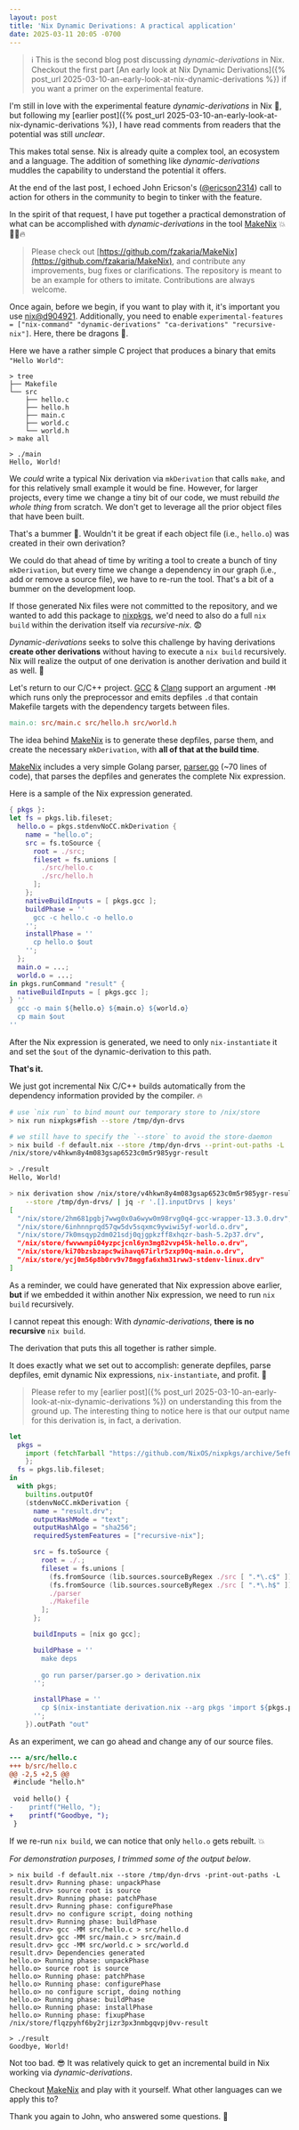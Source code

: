 ```yaml
---
layout: post
title: 'Nix Dynamic Derivations: A practical application'
date: 2025-03-11 20:05 -0700
---
```


> ℹ️ This is the second blog post discussing _dynamic-derivations_ in Nix. Checkout the first part [An early look at Nix Dynamic Derivations]({% post_url 2025-03-10-an-early-look-at-nix-dynamic-derivations %}) if you want a primer on the experimental feature.

I'm still in love with the experimental feature _dynamic-derivations_ in Nix 🥰, but following my [earlier post]({% post_url 2025-03-10-an-early-look-at-nix-dynamic-derivations %}), I have read comments from readers that the potential was still _unclear_.

This makes total sense. Nix is already quite a complex tool, an ecosystem and a language. The addition of something like _dynamic-derivations_ muddles the capability to understand the potential it offers.

At the end of the last post, I echoed John Ericson's ([@ericson2314](https://github.com/ericson2314)) call to action for others in the community to begin to tinker with the feature. 

In the spirit of that request, I have put together a practical demonstration of what can be accomplished with _dynamic-derivations_ in the tool [MakeNix](https://github.com/fzakaria/MakeNix) 💥🏃‍♂️🔥

> Please check out [https://github.com/fzakaria/MakeNix](https://github.com/fzakaria/MakeNix), and contribute any improvements, bug fixes or clarifications. The repository is meant to be an example for others to imitate. Contributions are always welcome.

Once again, before we begin, if you want to play with it, it's important you use [nix@d904921](https://github.com/NixOS/nix/commit/d904921eecbc17662fef67e8162bd3c7d1a54ce0). Additionally, you need to enable `experimental-features = ["nix-command" "dynamic-derivations" "ca-derivations" "recursive-nix"]`. Here, there be dragons 🐲.

Here we have a rather simple C project that produces a binary that emits `"Hello World"`:

```console
> tree
├── Makefile
└── src
    ├── hello.c
    ├── hello.h
    ├── main.c
    ├── world.c
    └── world.h
> make all

> ./main
Hello, World!
```

We _could_ write a typical Nix derivation via `mkDerivation` that calls `make`, and for this relatively small example it would be fine. However, for larger projects, every time we change a tiny bit of our code, we must rebuild _the whole thing_ from scratch. We don't get to leverage all the prior object files that have been built.

That's a bummer 🙁. Wouldn't it be great if each object file (i.e., `hello.o`) was created in their own derivation?

We could do that ahead of time by writing a tool to create a bunch of tiny `mkDerivation`, but every time we change a dependency in our graph (i.e., add or remove a source file), we have to re-run the tool. That's a bit of a bummer on the development loop.

If those generated Nix files were not committed to the repository, and we wanted to add this package to [nixpkgs](https://github.com/NixOS/nixpkgs), we'd need to also do a full `nix build` within the derivation itself via _recursive-nix_. 😨

_Dynamic-derivations_ seeks to solve this challenge by having derivations **create other derivations** without having to execute a `nix build` recursively. Nix will realize the output of one derivation is another derivation and build it as well. 🤯

Let's return to our C/C++ project. [GCC](https://gcc.gnu.org/) & [Clang](https://clang.llvm.org/) support an argument `-MM` which runs only the preprocessor and emits depfiles `.d` that contain Makefile targets with the dependency targets between files.

```makefile
main.o: src/main.c src/hello.h src/world.h
```

The idea behind [MakeNix](https://github.com/fzakaria/MakeNix) is to generate these depfiles, parse them, and create the necessary `mkDerivation`, with **all of that at the build time**.

[MakeNix](https://github.com/fzakaria/MakeNix) includes a very simple Golang parser, [parser.go](https://github.com/fzakaria/MakeNix/blob/main/parser/parser.go) (~70 lines of code), that parses the depfiles and generates the complete Nix expression.

Here is a sample of the Nix expression generated.

```nix
{ pkgs }:
let fs = pkgs.lib.fileset;
  hello.o = pkgs.stdenvNoCC.mkDerivation {
    name = "hello.o";
    src = fs.toSource {
      root = ./src;
      fileset = fs.unions [
        ./src/hello.c
        ./src/hello.h
      ];
    };
    nativeBuildInputs = [ pkgs.gcc ];
    buildPhase = ''
      gcc -c hello.c -o hello.o
    '';
    installPhase = ''
      cp hello.o $out
    '';
  };
  main.o = ...;
  world.o = ...;
in pkgs.runCommand "result" {
  nativeBuildInputs = [ pkgs.gcc ];
} ''
  gcc -o main ${hello.o} ${main.o} ${world.o}
  cp main $out
''
```

After the Nix expression is generated, we need to only `nix-instantiate` it and set the `$out` of the dynamic-derivation to this path.

**That's it.**

We just got incremental Nix C/C++ builds automatically from the dependency information provided by the compiler. 🔥

```bash
# use `nix run` to bind mount our temporary store to /nix/store
> nix run nixpkgs#fish --store /tmp/dyn-drvs

# we still have to specify the `--store` to avoid the store-daemon
> nix build -f default.nix --store /tmp/dyn-drvs --print-out-paths -L
/nix/store/v4hkwn8y4m083gsap6523c0m5r985ygr-result

> ./result
Hello, World!

> nix derivation show /nix/store/v4hkwn8y4m083gsap6523c0m5r985ygr-result \
    --store /tmp/dyn-drvs/ | jq -r '.[].inputDrvs | keys'
[
  "/nix/store/2hm681pgbj7wwg0x0a6wyw0m98rvg0q4-gcc-wrapper-13.3.0.drv",
  "/nix/store/6inhnnprqd57qw5dv5sqxmc9ywiwi5yf-world.o.drv",
  "/nix/store/7k0msqyp2dm021sdj0qjgpkzff8xhqzr-bash-5.2p37.drv",
  "/nix/store/fwvwwnpi04yzpcjcnl6yn3mg82vvp45k-hello.o.drv",
  "/nix/store/ki70bzsbzapc9wihavq67irlr5zxp90q-main.o.drv",
  "/nix/store/ycj0m56p8b0rv9v78mggfa6xhm31rww3-stdenv-linux.drv"
]
```

As a reminder, we could have generated that Nix expression above earlier, **but** if we embedded it within another Nix expression, we need to run `nix build` recursively.

I cannot repeat this enough: With _dynamic-derivations_, **there is no recursive** `nix build`.

The derivation that puts this all together is rather simple.

It does exactly what we set out to accomplish: generate depfiles, parse depfiles, emit dynamic Nix expressions, `nix-instantiate`, and profit. 🤑

> Please refer to my [earlier post]({% post_url 2025-03-10-an-early-look-at-nix-dynamic-derivations %}) on understanding this from the ground up. The interesting thing to notice here is that our output name for this derivation is, in fact, a derivation.

```nix
let
  pkgs =
    import (fetchTarball "https://github.com/NixOS/nixpkgs/archive/5ef6c425980847c78a80d759abc476e941a9bf42.tar.gz") {
    };
  fs = pkgs.lib.fileset;
in
  with pkgs;
    builtins.outputOf
    (stdenvNoCC.mkDerivation {
      name = "result.drv";
      outputHashMode = "text";
      outputHashAlgo = "sha256";
      requiredSystemFeatures = ["recursive-nix"];

      src = fs.toSource {
        root = ./.;
        fileset = fs.unions [
          (fs.fromSource (lib.sources.sourceByRegex ./src [ ".*\.c$" ]))
          (fs.fromSource (lib.sources.sourceByRegex ./src [ ".*\.h$" ]))
          ./parser
          ./Makefile
        ];
      };

      buildInputs = [nix go gcc];

      buildPhase = ''
        make deps
        
        go run parser/parser.go > derivation.nix
      '';

      installPhase = ''
        cp $(nix-instantiate derivation.nix --arg pkgs 'import ${pkgs.path} {}') $out
      '';
    }).outPath "out"
```

As an experiment, we can go ahead and change any of our source files.

```patch
--- a/src/hello.c
+++ b/src/hello.c
@@ -2,5 +2,5 @@
 #include "hello.h"
 
 void hello() {
-    printf("Hello, ");
+    printf("Goodbye, ");
 }
```

If we re-run `nix build`, we can notice that only `hello.o` gets rebuilt. 💥

_For demonstration purposes, I trimmed some of the output below_.

```console
> nix build -f default.nix --store /tmp/dyn-drvs -print-out-paths -L
result.drv> Running phase: unpackPhase
result.drv> source root is source
result.drv> Running phase: patchPhase
result.drv> Running phase: configurePhase
result.drv> no configure script, doing nothing
result.drv> Running phase: buildPhase
result.drv> gcc -MM src/hello.c > src/hello.d
result.drv> gcc -MM src/main.c > src/main.d
result.drv> gcc -MM src/world.c > src/world.d
result.drv> Dependencies generated
hello.o> Running phase: unpackPhase
hello.o> source root is source
hello.o> Running phase: patchPhase
hello.o> Running phase: configurePhase
hello.o> no configure script, doing nothing
hello.o> Running phase: buildPhase
hello.o> Running phase: installPhase
hello.o> Running phase: fixupPhase
/nix/store/flqzpyhf6by2rjizr3px3nmbgqvpj0vv-result

> ./result 
Goodbye, World!
```

Not too bad. 😎 It was relatively quick to get an incremental build in Nix working via _dynamic-derivations_.

Checkout [MakeNix](https://github.com/fzakaria/MakeNix) and play with it yourself. What other languages can we apply this to?

Thank you again to John, who answered some questions. 🙇
